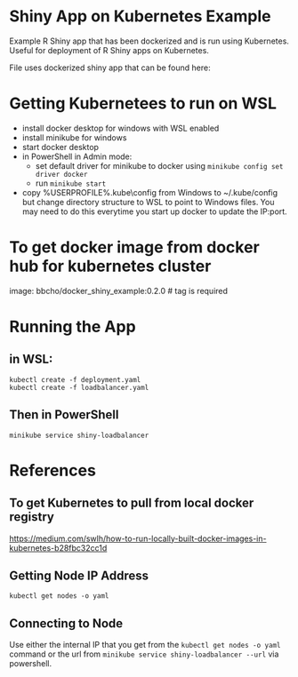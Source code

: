 # Shiny App on Kubernetes Example

Example R Shiny app that has been dockerized and is run using Kubernetes. Useful for deployment of R Shiny apps on Kubernetes.

File uses dockerized shiny app that can be found here:

# Getting Kubernetees to run on WSL

- install docker desktop for windows with WSL enabled
- install minikube for windows
- start docker desktop
- in PowerShell in Admin mode:
    - set default driver for minikube to docker using ```minikube config set driver docker```
    - run ```minikube start```
- copy %USERPROFILE%\.kube\config from Windows to ~/.kube/config but change directory structure to WSL to point to Windows files. You may need to do this everytime you start up docker to update the IP:port.

# To get docker image from docker hub for kubernetes cluster

image: bbcho/docker_shiny_example:0.2.0 # tag is required

# Running the App

## in WSL:

```
kubectl create -f deployment.yaml
kubectl create -f loadbalancer.yaml
```

## Then in PowerShell

```
minikube service shiny-loadbalancer
```

# References

## To get Kubernetes to pull from local docker registry

https://medium.com/swlh/how-to-run-locally-built-docker-images-in-kubernetes-b28fbc32cc1d

## Getting Node IP Address

```
kubectl get nodes -o yaml
```

## Connecting to Node

Use either the internal IP that you get from the ```kubectl get nodes -o yaml``` command or the url from ```minikube service shiny-loadbalancer --url``` via powershell.
